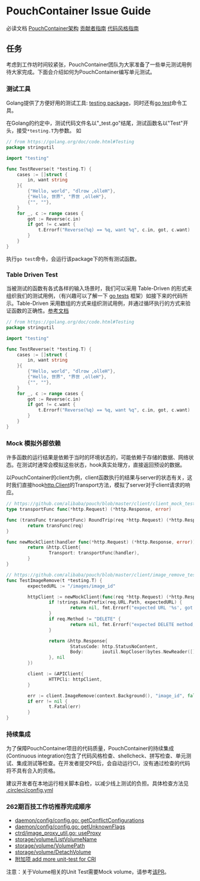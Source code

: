 
# PouchContainer Issue Guide
必读文档
[PouchContainer架构](https://github.com/alibaba/pouch/blob/master/docs/architecture.md)
[贡献者指南](https://github.com/alibaba/pouch/blob/master/CONTRIBUTING.md)
[代码风格指南](https://github.com/alibaba/pouch/blob/master/docs/contributions/code_styles.md)

## 任务
考虑到工作坊时间较紧张，PouchContainer团队为大家准备了一些单元测试用例待大家完成。下面会介绍如何为PouchContainer编写单元测试。

### 测试工具

Golang提供了方便好用的测试工具: [testing package](https://golang.org/pkg/testing/)，同时还有[go test](https://golang.org/cmd/go/#hdr-Test_packages)命令工具。

在Golang的约定中，测试代码文件名以"_test.go"结尾，测试函数名以"Test"开头，接受`*testing.T`为参数。
如

```go
// from https://golang.org/doc/code.html#Testing
package stringutil

import "testing"

func TestReverse(t *testing.T) {
    cases := []struct {
        in, want string
    }{
        {"Hello, world", "dlrow ,olleH"},
        {"Hello, 世界", "界世 ,olleH"},
        {"", ""},
    }
    for _, c := range cases {
        got := Reverse(c.in)
        if got != c.want {
            t.Errorf("Reverse(%q) == %q, want %q", c.in, got, c.want)
        }
    }
}
```

执行`go test`命令，会运行该package下的所有测试函数。

### Table Driven Test

当被测试的函数有各式各样的输入场景时，我们可以采用 Table-Driven 的形式来组织我们的测试用例，（有兴趣可以了解一下 [go tests](https://github.com/cweill/gotests) 框架）如接下来的代码所示。Table-Driven 采用数组的方式来组织测试用例，并通过循环执行的方式来验证函数的正确性。[参考文档](https://github.com/golang/go/wiki/TableDrivenTests)

```go
// from https://golang.org/doc/code.html#Testing
package stringutil

import "testing"

func TestReverse(t *testing.T) {
    cases := []struct {
        in, want string
    }{
        {"Hello, world", "dlrow ,olleH"},
        {"Hello, 世界", "界世 ,olleH"},
        {"", ""},
    }
    for _, c := range cases {
        got := Reverse(c.in)
        if got != c.want {
            t.Errorf("Reverse(%q) == %q, want %q", c.in, got, c.want)
        }
    }
}
```

### Mock 模拟外部依赖

许多函数的运行结果是依赖于当时的环境状态的，可能依赖于存储的数据、网络状态。在测试时通常会模拟这些状态，hook真实处理方，直接返回预设的数据。

以PouchContainer的client为例，client函数执行的结果与server的状态有关，这时我们直接hook[http.Client](https://golang.org/pkg/net/http/#Client)的Transport方法，模拟了server对于client请求的响应。

```go
// https://github.com/alibaba/pouch/blob/master/client/client_mock_test.go#L12-L22
type transportFunc func(*http.Request) (*http.Response, error)

func (transFunc transportFunc) RoundTrip(req *http.Request) (*http.Response, error) {
        return transFunc(req)
}

func newMockClient(handler func(*http.Request) (*http.Response, error)) *http.Client {
        return &http.Client{
                Transport: transportFunc(handler),
        }
}

// https://github.com/alibaba/pouch/blob/master/client/image_remove_test.go
func TestImageRemove(t *testing.T) {
        expectedURL := "/images/image_id"

        httpClient := newMockClient(func(req *http.Request) (*http.Response, error) {
                if !strings.HasPrefix(req.URL.Path, expectedURL) {
                        return nil, fmt.Errorf("expected URL '%s', got '%s'", expectedURL, req.URL)
                }
                if req.Method != "DELETE" {
                        return nil, fmt.Errorf("expected DELETE method, got %s", req.Method)
                }

                return &http.Response{
                        StatusCode: http.StatusNoContent,
                        Body:       ioutil.NopCloser(bytes.NewReader([]byte(""))),
                }, nil
        })

        client := &APIClient{
                HTTPCli: httpClient,
        }

        err := client.ImageRemove(context.Background(), "image_id", false)
        if err != nil {
                t.Fatal(err)
        }
}
```

### 持续集成

为了保障PouchContainer项目的代码质量，PouchContainer的持续集成(Continuous integration)包含了代码风格检查、shellcheck、拼写检查、单元测试、集成测试等检查。在开发者提交PR后，会自动运行CI，没有通过检查的代码将不具有合入的资格。

建议开发者在本地运行相关脚本自检，以减少线上测试的负担。具体检查方法见 [.circleci/config.yml](https://github.com/alibaba/pouch/blob/master/.circleci/config.yml)

### 262期百技工作坊推荐完成顺序

+ [daemon/config/config.go: getConflictConfigurations](https://github.com/alibaba/pouch/issues/1759)
+ [daemon/config/config.go: getUnknownFlags](https://github.com/alibaba/pouch/issues/1758)
+ [ctrd/image\_proxy_util.go: useProxy](https://github.com/alibaba/pouch/issues/1760)
+ [storage/volume/ListVolumeName](https://github.com/alibaba/pouch/issues/1763)
+ [storage/volume/VolumePath](https://github.com/alibaba/pouch/issues/1762)
+ [storage/volume/DetachVolume](https://github.com/alibaba/pouch/issues/1761)
+ [附加项 add more unit-test for CRI](https://github.com/alibaba/pouch/issues/1756)




注意：关于Volume相关的Unit Test需要Mock volume，请参考[该PR](https://github.com/alibaba/pouch/pull/1626)。
<!--stackedit_data:
eyJoaXN0b3J5IjpbNDIxNzA2NjU5LC0xMDMwNTQ4NDYsLTEwMz
A1NDg0NiwtODI1Mjk5NTI0XX0=
-->